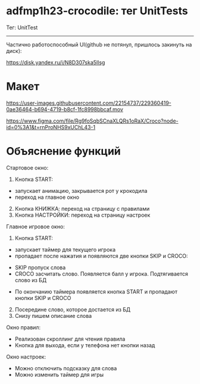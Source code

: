 # adfmp1h23-crocodile: тег UnitTests

Тег: UnitTest

-----

Частично работоспособный UI(github не потянул, пришлось закинуть на диск):


https://disk.yandex.ru/i/N8D307ska5Ilsg



# Макет

https://user-images.githubusercontent.com/22154737/229360419-0ae36464-b694-4719-b8cf-1fc8998bbcaf.mov

https://www.figma.com/file/Rg9foSqbSCnaXLQRs1oRaX/Croco?node-id=0%3A1&t=rnProNHS9xUChL43-1


# Объяснение функций

Стартовое окно:

1) Кнопка START:
*  запускает анимацию, закрывается рот у крокодила
*  переход на главное окно
2) Кнопка КНИЖКА: переход на страницу с правилами
3) Кнопка НАСТРОЙКИ: переход на страницу настроек

Главное игровое окно:

1) Кнопка START: 
* запускает таймер для текущего игрока
* пропадает после нажатия и появляются две кнопки SKIP и CROCO:
 - SKIP пропуск слова
 - CROCO засчитать слово. Появляется балл у игрока. Подтягивается слово из БД
* По окончанию таймера появляется кнопка START и пропадают кнопки SKIP и CROCO

2) Посередине слово, которое достается из БД
3) Снизу пишем описание слова

Окно правил:
* Реализован скроллинг для чтения правила
* Кнопка для выхода, если у телефона нет кнопки назад

Окно настроек:
* Можно отключить подсказку для слова
* Можно изменить таймер для игры

